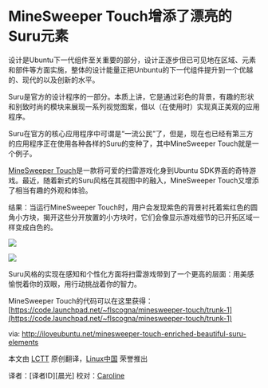 MineSweeper Touch增添了漂亮的Suru元素
================================================================================

设计是Ubuntu下一代组件至关重要的部分，设计正逐步但已可见地在区域、元素和部件等方面实施，整体的设计能量正把Unbuntu的下一代组件提升到一个优越的、现代的以及创新的水平。

Suru是官方的设计程序的一部分。本质上讲，它是通过彩色的背景，有趣的形状和别致时尚的模块来展现一系列视觉图案，借以（在使用时）实现真正美观的应用程序。

Suru在官方的核心应用程序中可谓是“一流公民”了，但是，现在也已经有第三方的应用程序正在使用各种各样的Suru的变种了，其中MineSweeper Touch就是一个例子。

[MineSweeper Touch](https://launchpad.net/minesweeper-touch)是一款将可爱的扫雷游戏化身到Ubuntu SDK界面的奇特游戏。最近，随着新式的Suru风格在其视图中的融入，MineSweeper Touch又增添了相当有趣的外观和体验。

结果：当运行MineSweeper Touch时，用户会发现紫色的背景衬托着紫红色的圆角小方块，揭开这些分开放置的小方块时，它们会像显示游戏细节的已开拓区域一样变成白色的。

![](http://iloveubuntu.net/pictures_me/MineSweeper%20Touch%20suru%20style%201.png)

![](http://iloveubuntu.net/pictures_me/MineSweeper%20Touch%20game%20lost.png)

Suru风格的实现在感知和个性化方面将扫雷游戏带到了一个更高的层面：用美感愉悦着你的双眼，用行动挑战着你的智力。

MineSweeper Touch的代码可以在这里获得： [https://code.launchpad.net/~flscogna/minesweeper-touch/trunk-1](https://code.launchpad.net/~flscogna/minesweeper-touch/trunk-1)

via: http://iloveubuntu.net/minesweeper-touch-enriched-beautiful-suru-elements

本文由 [LCTT][] 原创翻译，[Linux中国][] 荣誉推出

译者：[译者ID][晨光] 校对：[Caroline][]

[LCTT]:https://github.com/LCTT/TranslateProject
[Linux中国]:http://linux.cn/portal.php
[译者ID]:http://linux.cn/space/译者ID
[Caroline]:http://linux.cn/space/14763

[1]:http://iloveubuntu.net/minesweeper-touch-enriched-beautiful-suru-elements
[2]:https://launchpad.net/minesweeper-touch
[3]:https://code.launchpad.net/~flscogna/minesweeper-touch/trunk-1 
